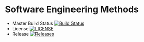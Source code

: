 # Software Engineering Methods

- Master Build Status [![Build Status](https://travis-ci.org/DAVIDCIOCOIU95/sem.svg?branch=master)](https://travis-ci.org/DAVIDCIOCOIU95/sem)
- License [![LICENSE](https://img.shields.io/github/license/DAVIDCIOCOIU95/sem.svg?style=flat-square)](https://github.com/DAVIDCIOCOIU95/sem/blob/master/LICENSE)
- Release [![Releases](https://img.shields.io/github/release/DAVIDCIOCOIU95/sem/all.svg?style=flat-square)](https://github.com/DAVIDCIOCOIU95/sem/releases)
